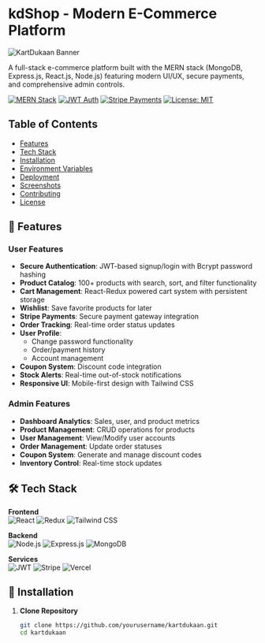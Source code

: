 # kdShop - Modern E-Commerce Platform

![KartDukaan Banner](https://via.placeholder.com/1200x400.png?text=KartDukaan+Banner) <!-- Add your banner image -->

A full-stack e-commerce platform built with the MERN stack (MongoDB, Express.js, React.js, Node.js) featuring modern UI/UX, secure payments, and comprehensive admin controls.

[![MERN Stack](https://img.shields.io/badge/MERN-Stack-blue)](https://mern.io/)
[![JWT Auth](https://img.shields.io/badge/Security-JWT%20Auth-red)](https://jwt.io/)
[![Stripe Payments](https://img.shields.io/badge/Payment-Stripe-626CD9)](https://stripe.com/)
[![License: MIT](https://img.shields.io/badge/License-MIT-green)](LICENSE)

## Table of Contents
- [Features](#features)
- [Tech Stack](#tech-stack)
- [Installation](#installation)
- [Environment Variables](#environment-variables)
- [Deployment](#deployment)
- [Screenshots](#screenshots)
- [Contributing](#contributing)
- [License](#license)

## 🌟 Features

### User Features
- **Secure Authentication**: JWT-based signup/login with Bcrypt password hashing
- **Product Catalog**: 100+ products with search, sort, and filter functionality
- **Cart Management**: React-Redux powered cart system with persistent storage
- **Wishlist**: Save favorite products for later
- **Stripe Payments**: Secure payment gateway integration
- **Order Tracking**: Real-time order status updates
- **User Profile**: 
  - Change password functionality
  - Order/payment history
  - Account management
- **Coupon System**: Discount code integration
- **Stock Alerts**: Real-time out-of-stock notifications
- **Responsive UI**: Mobile-first design with Tailwind CSS

### Admin Features
- **Dashboard Analytics**: Sales, user, and product metrics
- **Product Management**: CRUD operations for products
- **User Management**: View/Modify user accounts
- **Order Management**: Update order statuses
- **Coupon System**: Generate and manage discount codes
- **Inventory Control**: Real-time stock updates

## 🛠 Tech Stack

**Frontend**  
![React](https://img.shields.io/badge/React-61DAFB?logo=react&logoColor=black)
![Redux](https://img.shields.io/badge/Redux-764ABC?logo=redux&logoColor=white)
![Tailwind CSS](https://img.shields.io/badge/Tailwind_CSS-38B2AC?logo=tailwind-css&logoColor=white)

**Backend**  
![Node.js](https://img.shields.io/badge/Node.js-339933?logo=node.js&logoColor=white)
![Express.js](https://img.shields.io/badge/Express.js-000000?logo=express&logoColor=white)
![MongoDB](https://img.shields.io/badge/MongoDB-47A248?logo=mongodb&logoColor=white)

**Services**  
![JWT](https://img.shields.io/badge/JWT-000000?logo=json-web-tokens&logoColor=white)
![Stripe](https://img.shields.io/badge/Stripe-008CDD?logo=stripe&logoColor=white)
![Vercel](https://img.shields.io/badge/Vercel-000000?logo=vercel&logoColor=white)

## 🚀 Installation

1. **Clone Repository**
   ```bash
   git clone https://github.com/yourusername/kartdukaan.git
   cd kartdukaan